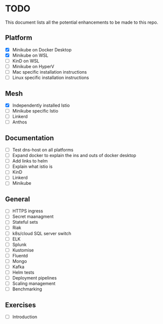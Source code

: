 # TODO

This document lists all the potential enhancements to be made to this repo.

## Platform

- [x] Minikube on Docker Desktop
- [x] Minikube on WSL
- [ ] KinD on WSL
- [ ] Minikube on HyperV
- [ ] Mac specific installation instructions
- [ ] Linux specific installation instructions

## Mesh

- [x] Independently installed Istio
- [ ] Minikube specific Istio
- [ ] Linkerd
- [ ] Anthos

## Documentation

- [ ] Test dns-host on all platforms
- [ ] Expand docker to explain the ins and outs of docker desktop
- [ ] Add links to helm
- [ ] Explain what istio is
- [ ] KinD
- [ ] Linkerd
- [ ] Minikube

## General

- [ ] HTTPS ingress
- [ ] Secret maanagment
- [ ] Stateful sets
- [ ] Riak
- [ ] k8s/cloud SQL server switch
- [ ] ELK
- [ ] Splunk
- [ ] Kustomise
- [ ] Fluentd
- [ ] Mongo
- [ ] Kafka
- [ ] Helm tests
- [ ] Deployment pipelines
- [ ] Scaling management
- [ ] Benchmarking

## Exercises

- [ ] Introduction
